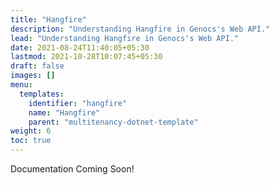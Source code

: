```yaml
---
title: "Hangfire"
description: "Understanding Hangfire in Genocs's Web API."
lead: "Understanding Hangfire in Genocs's Web API."
date: 2021-08-24T11:40:05+05:30
lastmod: 2021-10-28T10:07:45+05:30
draft: false
images: []
menu:
  templates:
    identifier: "hangfire"
    name: "Hangfire"
    parent: "multitenancy-dotnet-template"
weight: 6
toc: true
---
```


Documentation Coming Soon!
